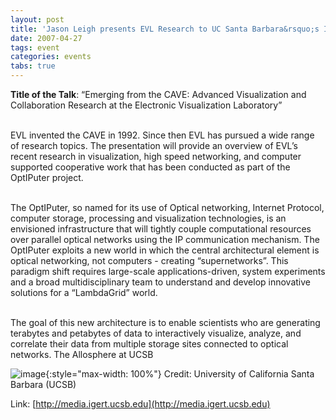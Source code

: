 ```yaml
---
layout: post
title: 'Jason Leigh presents EVL Research to UC Santa Barbara&rsquo;s Interative Digital Multimedia IGERT Members'
date: 2007-04-27
tags: event
categories: events
tabs: true
---
```


<strong>Title of the Talk</strong>: &ldquo;Emerging from the CAVE: Advanced Visualization and Collaboration Research at the Electronic Visualization Laboratory&rdquo;<br><br>

EVL invented the CAVE in 1992. Since then EVL has pursued a wide range of research topics. The presentation will provide an overview of EVL&rsquo;s recent research in visualization, high speed networking, and computer supported cooperative work that has been conducted as part of the OptIPuter project.<br><br>

The OptIPuter, so named for its use of Optical networking, Internet Protocol, computer storage, processing and visualization technologies, is an envisioned infrastructure that will tightly couple computational resources over parallel optical networks using the IP communication mechanism. The OptIPuter exploits a new world in which the central architectural element is optical networking, not computers - creating &ldquo;supernetworks&rdquo;. This paradigm shift requires large-scale applications-driven, system experiments and a broad multidisciplinary team to understand and develop innovative solutions for a &ldquo;LambdaGrid&rdquo; world.<br><br>

The goal of this new architecture is to enable scientists who are generating terabytes and petabytes of data to interactively visualize, analyze, and correlate their data from multiple storage sites connected to optical networks.
The Allosphere at UCSB

![image](https://www.evl.uic.edu/output/originals/jason_ucsb_talk.jpg-srcw.jpg){:style="max-width: 100%"}
Credit: University of California Santa Barbara (UCSB)


Link: [http://media.igert.ucsb.edu](http://media.igert.ucsb.edu)
